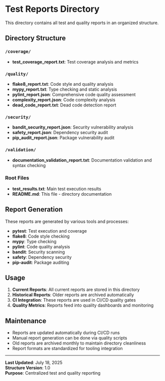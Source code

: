 # Test Reports Directory

This directory contains all test and quality reports in an organized structure.

## Directory Structure

### `/coverage/`
- **test_coverage_report.txt**: Test coverage analysis and metrics

### `/quality/`
- **flake8_report.txt**: Code style and quality analysis
- **mypy_report.txt**: Type checking and static analysis
- **pylint_report.json**: Comprehensive code quality assessment
- **complexity_report.json**: Code complexity analysis
- **dead_code_report.txt**: Dead code detection report

### `/security/`
- **bandit_security_report.json**: Security vulnerability analysis
- **safety_report.json**: Dependency security audit
- **pip_audit_report.json**: Package vulnerability audit

### `/validation/`
- **documentation_validation_report.txt**: Documentation validation and syntax checking

### Root Files
- **test_results.txt**: Main test execution results
- **README.md**: This file - directory documentation

## Report Generation

These reports are generated by various tools and processes:
- **pytest**: Test execution and coverage
- **flake8**: Code style checking
- **mypy**: Type checking
- **pylint**: Code quality analysis
- **bandit**: Security scanning
- **safety**: Dependency security
- **pip-audit**: Package auditing

## Usage

1. **Current Reports**: All current reports are stored in this directory
2. **Historical Reports**: Older reports are archived automatically
3. **CI Integration**: These reports are used in CI/CD quality gates
4. **Quality Metrics**: Reports feed into quality dashboards and monitoring

## Maintenance

- Reports are updated automatically during CI/CD runs
- Manual report generation can be done via quality scripts
- Old reports are archived monthly to maintain directory cleanliness
- Report formats are standardized for tooling integration

---

**Last Updated**: July 18, 2025  
**Structure Version**: 1.0  
**Purpose**: Centralized test and quality reporting